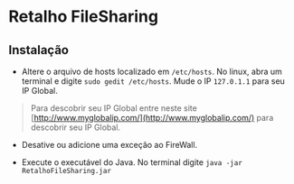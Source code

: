 # Retalho FileSharing

## Instalação

* Altere o arquivo de hosts localizado em `/etc/hosts`. No linux, abra um terminal
e digite `sudo gedit /etc/hosts`. Mude o IP `127.0.1.1` para seu IP Global.

> Para descobrir seu IP Global entre neste site [http://www.myglobalip.com/](http://www.myglobalip.com/)
 para descobrir seu IP Global.

* Desative ou adicione uma exceção ao FireWall.

* Execute o executável do Java. No terminal digite `java -jar RetalhoFileSharing.jar`
